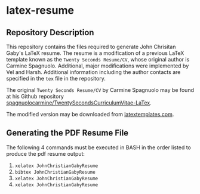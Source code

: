 # latex-resume

## Repository Description

This repository contains the files required to generate John Chrisitan Gaby's LaTeX resume. The resume is a modification of a previous LaTeX template known as the `Twenty Seconds Resume/CV`, whose original author is Carmine Spagnuolo. Additional, major modifications were implemented by Vel and Harsh. Additional information including the author contacts are specified in the `tex` file in the repository.

The original `Twenty Seconds Resume/CV` by Carmine Spagnuolo may be found at his Github repository [spagnuolocarmine/TwentySecondsCurriculumVitae-LaTex](https://github.com/spagnuolocarmine/TwentySecondsCurriculumVitae-LaTex).

The modified version may be downloaded from [latextemplates.com](https://www.latextemplates.com/template/twenty-seconds-resumecv).

## Generating the PDF Resume File

The following 4 commands must be executed in BASH in the order listed to produce the pdf resume output:

1. `xelatex JohnChristianGabyResume`
2. `bibtex JohnChristianGabyResume`
3. `xelatex JohnChristianGabyResume`
4. `xelatex JohnChristianGabyResume`
